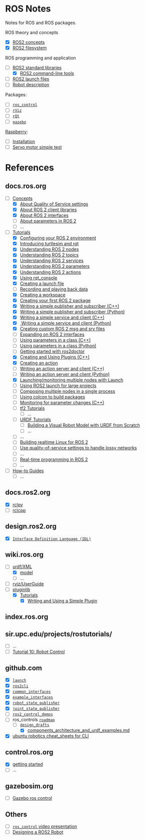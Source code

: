 # ROS Notes
Notes for ROS and ROS packages.

ROS theory and concepts
- [x] [ROS2 concepts](ROS2_concepts.md)
- [x] [ROS2 filesystem](ROS2_filesystem.md)

ROS programming and application
- [ ] [ROS2 standard libraries](Standard_Libraries)
  - [x] [ROS2 command-line tools](Standard_Libraries/ros2cli.md)
- [ ] [ROS2 launch files](launch.md) 
- [ ] [Robot description](Robot_description)

Packages:
- [ ] [`ros_control`](ROS_control)
- [ ] [`rViz`](rViz)
- [ ] [`rQt`](rQt)
- [ ] [`gazebo`](gazebo)

[Raspberry](Raspberry):
- [ ] [Installation](Raspberry/installation.md)
- [ ] [Servo motor simple test](Raspberry/Rpi_servo.md)

# References
## docs.ros.org
- [ ] [Concepts](https://docs.ros.org/en/galactic/Concepts/)
  - [x] [About Quality of Service settings](https://docs.ros.org/en/galactic/Concepts/About-Quality-of-Service-Settings.html)
  - [x] [About ROS 2 client libraries](https://docs.ros.org/en/galactic/Concepts/About-ROS-2-Client-Libraries.html)
  - [x] [About ROS 2 interfaces](https://docs.ros.org/en/galactic/Concepts/About-ROS-Interfaces.html)
  - [ ] [About parameters in ROS 2](https://docs.ros.org/en/galactic/Concepts/About-ROS-2-Parameters.html)
  - [ ] ...
- [ ] [Tutorials](https://docs.ros.org/en/galactic/Tutorials.html)
  - [x] [Configuring your ROS 2 environment](https://docs.ros.org/en/galactic/Tutorials/Configuring-ROS2-Environment.html)
  - [x] [Introducing turtlesim and rqt](https://docs.ros.org/en/galactic/Tutorials/Turtlesim/Introducing-Turtlesim.html)
  - [x] [Understanding ROS 2 nodes](https://docs.ros.org/en/galactic/Tutorials/Understanding-ROS2-Nodes.html)
  - [x] [Understanding ROS 2 topics](https://docs.ros.org/en/galactic/Tutorials/Topics/Understanding-ROS2-Topics.html)
  - [x] [Understanding ROS 2 services](https://docs.ros.org/en/galactic/Tutorials/Services/Understanding-ROS2-Services.html)
  - [x] [Understanding ROS 2 parameters](https://docs.ros.org/en/galactic/Tutorials/Services/Understanding-ROS2-Services.html)
  - [x] [Understanding ROS 2 actions](https://docs.ros.org/en/galactic/Tutorials/Understanding-ROS2-Actions.html)
  - [x] [Using rqt_console](https://docs.ros.org/en/galactic/Tutorials/Rqt-Console/Using-Rqt-Console.html)
  - [x] [Creating a launch file](https://docs.ros.org/en/galactic/Tutorials/Launch-Files/Creating-Launch-Files.html)
  - [ ] [Recording and playing back data](https://docs.ros.org/en/galactic/Tutorials/Ros2bag/Recording-And-Playing-Back-Data.html)
  - [x] [Creating a workspace](https://docs.ros.org/en/galactic/Tutorials/Workspace/Creating-A-Workspace.html)
  - [x] [Creating your first ROS 2 package](https://docs.ros.org/en/galactic/Tutorials/Creating-Your-First-ROS2-Package.html)
  - [x] [Writing a simple publisher and subscriber (C++)](https://docs.ros.org/en/galactic/Tutorials/Writing-A-Simple-Cpp-Publisher-And-Subscriber.html)
  - [x] [Writing a simple publisher and subscriber (Python)](https://docs.ros.org/en/galactic/Tutorials/Writing-A-Simple-Py-Publisher-And-Subscriber.html)
  - [x] [Writing a simple service and client (C++)](https://docs.ros.org/en/galactic/Tutorials/Writing-A-Simple-Cpp-Service-And-Client.html)
  - [x] [ Writing a simple service and client (Python)](https://docs.ros.org/en/galactic/Tutorials/Writing-A-Simple-Py-Service-And-Client.html)
  - [x] [Creating custom ROS 2 msg and srv files](https://docs.ros.org/en/galactic/Tutorials/Custom-ROS2-Interfaces.html)
  - [ ] [Expanding on ROS 2 interfaces](https://docs.ros.org/en/galactic/Tutorials/Single-Package-Define-And-Use-Interface.html)
  - [ ] [Using parameters in a class (C++)](https://docs.ros.org/en/galactic/Tutorials/Using-Parameters-In-A-Class-CPP.html)
  - [ ] [Using parameters in a class (Python)](https://docs.ros.org/en/galactic/Tutorials/Using-Parameters-In-A-Class-Python.html)
  - [ ] [Getting started with ros2doctor](https://docs.ros.org/en/galactic/Tutorials/Getting-Started-With-Ros2doctor.html)
  - [x] [Creating and Using Plugins (C++)](https://docs.ros.org/en/galactic/Tutorials/Pluginlib.html)
  - [x] [Creating an action](https://docs.ros.org/en/galactic/Tutorials/Actions/Creating-an-Action.html)
  - [ ] [Writing an action server and client (C++)](https://docs.ros.org/en/galactic/Tutorials/Actions/Writing-a-Cpp-Action-Server-Client.html)
  - [ ] [Writing an action server and client (Python)](https://docs.ros.org/en/galactic/Tutorials/Actions/Writing-a-Py-Action-Server-Client.html)
  - [x] [Launching/monitoring multiple nodes with Launch](https://docs.ros.org/en/galactic/Tutorials/Launch-system.html)
  - [ ] [Using ROS2 launch for large projects](https://docs.ros.org/en/galactic/Tutorials/Launch-Files/Using-ROS2-Launch-For-Large-Projects.html)
  - [ ] [Composing multiple nodes in a single process](https://docs.ros.org/en/galactic/Tutorials/Composition.html)
  - [ ] [Using colcon to build packages](https://docs.ros.org/en/galactic/Tutorials/Colcon-Tutorial.html)
  - [ ] [Monitoring for parameter changes (C++)](https://docs.ros.org/en/galactic/Tutorials/Monitoring-For-Parameter-Changes-CPP.html)
  - [ ] [tf2 Tutorials](https://docs.ros.org/en/galactic/Tutorials/Tf2/Tf2-Main.html)
    - [ ] ...
  - [ ] [URDF Tutorials](https://docs.ros.org/en/galactic/Tutorials/URDF/URDF-Main.html)
    - [ ] [Building a Visual Robot Model with URDF from Scratch](https://docs.ros.org/en/galactic/Tutorials/URDF/Building-a-Visual-Robot-Model-with-URDF-from-Scratch.html)
    - [ ] ...
  - [ ] ...
  - [ ] [Building realtime Linux for ROS 2](https://docs.ros.org/en/galactic/Tutorials/Building-Realtime-rt_preempt-kernel-for-ROS-2.html)
  - [ ] [Use quality-of-service settings to handle lossy networks](https://docs.ros.org/en/galactic/Tutorials/Quality-of-Service.html)
  - [ ] ...
  - [ ] [Real-time programming in ROS 2](https://docs.ros.org/en/galactic/Tutorials/Real-Time-Programming.html)
  - [ ] ...
- [ ] [How-to Guides](https://docs.ros.org/en/galactic/How-To-Guides.html)
  - [ ] ...

## docs.ros2.org
- [x] [rclpy](https://docs.ros2.org/latest/api/rclpy/index.html)
- [ ] [rclcpp](https://docs.ros2.org/latest/api/rclcpp/)

## design.ros2.org
- [x] [`Interface Definition Language (IDL)`](https://design.ros2.org/articles/idl_interface_definition.html)

## wiki.ros.org
- [ ] [urdf/XML](http://wiki.ros.org/urdf/XML)
  - [x] [model](http://wiki.ros.org/urdf/XML/model)
  - [ ] ...
- [ ] [rviz/UserGuide](http://wiki.ros.org/rviz/UserGuide)
- [ ] [pluginlib](http://wiki.ros.org/pluginlib)
  - [x] [Tutorials](http://wiki.ros.org/pluginlib/Tutorials)
    - [x] [Writing and Using a Simple Plugin](http://wiki.ros.org/pluginlib/Tutorials/Writing%20and%20Using%20a%20Simple%20Plugin)

## index.ros.org

## sir.upc.edu/projects/rostutorials/
- [ ] ...
- [ ] [Tutorial 10: Robot Control](https://sir.upc.edu/projects/rostutorials/10-gazebo_control_tutorial/index.html)

## github.com
- [x] [`launch`](https://github.com/ros2/launch/blob/master/launch/doc/source/architecture.rst)
- [x] [`ros2cli`](https://github.com/ros2/ros2cli)
- [x] [`common_interfaces`](https://github.com/ros2/common_interfaces)
- [x] [`example_interfaces`](https://github.com/ros2/example_interfaces)
- [x] [`robot_state_publisher`](https://github.com/ros/robot_state_publisher/tree/ros2)
- [x] [`joint_state_publisher`](https://github.com/ros/joint_state_publisher/tree/ros2)
- [ ] [`ros2_control_demos`](https://github.com/ros-controls/ros2_control_demos)
- [ ] ros_controls [`roadmap`](https://github.com/ros-controls/roadmap)
  - [ ] [`design_drafts`](https://github.com/ros-controls/roadmap/tree/master/design_drafts)
    - [x] [components_architecture_and_urdf_examples.md](https://github.com/ros-controls/roadmap/blob/master/design_drafts/components_architecture_and_urdf_examples.md)
- [x] [ubuntu robotics cheat_sheets for CLI](https://github.com/ubuntu-robotics/ros2_cheats_sheet/blob/master/cli/cli_cheats_sheet.pdf)

## control.ros.org
- [x] [getting started](https://control.ros.org/getting_started.html)
- [ ] ...

## gazebosim.org
- [ ] [Gazebo ros control](http://gazebosim.org/tutorials/?tut=ros_control)

## Others
- [ ] [`ros_control` video presentation](https://vimeo.com/107507546)
- [ ] [Designing a ROS2 Robot](https://jeffzzq.medium.com/designing-a-ros2-robot-7c31a62c535a)